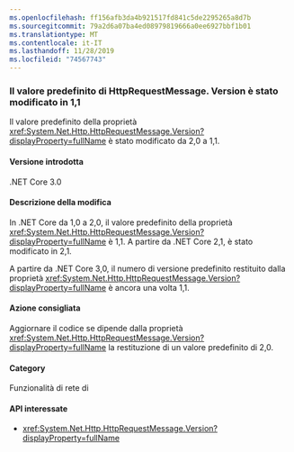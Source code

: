 ```yaml
---
ms.openlocfilehash: ff156afb3da4b921517fd841c5de2295265a8d7b
ms.sourcegitcommit: 79a2d6a07ba4ed08979819666a0ee6927bbf1b01
ms.translationtype: MT
ms.contentlocale: it-IT
ms.lasthandoff: 11/28/2019
ms.locfileid: "74567743"
---
```

### <a name="default-value-of-httprequestmessageversion-changed-to-11"></a>Il valore predefinito di HttpRequestMessage. Version è stato modificato in 1,1

Il valore predefinito della proprietà <xref:System.Net.Http.HttpRequestMessage.Version?displayProperty=fullName> è stato modificato da 2,0 a 1,1.

#### <a name="version-introduced"></a>Versione introdotta

.NET Core 3.0

#### <a name="change-description"></a>Descrizione della modifica

In .NET Core da 1,0 a 2,0, il valore predefinito della proprietà <xref:System.Net.Http.HttpRequestMessage.Version?displayProperty=fullName> è 1,1. A partire da .NET Core 2,1, è stato modificato in 2,1.

A partire da .NET Core 3,0, il numero di versione predefinito restituito dalla proprietà <xref:System.Net.Http.HttpRequestMessage.Version?displayProperty=fullName> è ancora una volta 1,1.

#### <a name="recommended-action"></a>Azione consigliata

Aggiornare il codice se dipende dalla proprietà <xref:System.Net.Http.HttpRequestMessage.Version?displayProperty=fullName> la restituzione di un valore predefinito di 2,0.

#### <a name="category"></a>Category

Funzionalità di rete di

#### <a name="affected-apis"></a>API interessate

- <xref:System.Net.Http.HttpRequestMessage.Version?displayProperty=fullName>

<!--
a def
### Affected APIs

- `P:System.Net.Http.HttpRequestMessage.Version`

-- >


